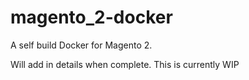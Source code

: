 # magento_2-docker
A self build Docker for Magento 2.


Will add in details when complete.  This is currently WIP
